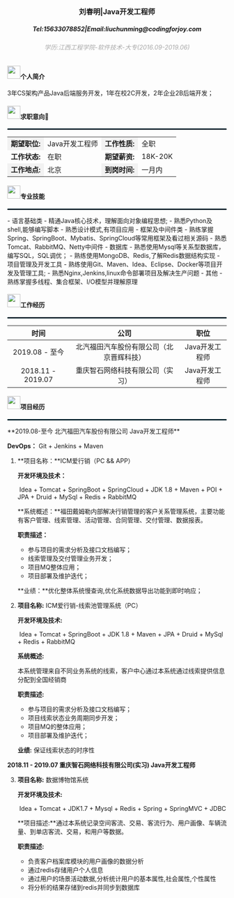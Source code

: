 <h3 align="center">刘春明|Java开发工程师</h3>
<h5 align="center">Tel:15633078852|Email:liuchunming@codingforjoy.com</h5>
<h6 align="center" style="color:darkgrey;size: 1ch">学历:江西工程学院-软件技术-大专(2016.09-2019.06)</h6>

#### <span><img src="https://z3.ax1x.com/2021/05/06/glR5nJ.png" width="30px"></span>个人简介

​		3年CS架构产品Java后端服务开发，1年在校2C开发，2年企业2B后端开发；

#### <span><img src="https://s2.ax1x.com/2019/08/06/efM1xO.th.png" width="30px"></span>求职意向

<hr style="height: 3px;border-color: none;border-radius: 10px;background-color:#031e28;"/>
<table>
    <tr>
        <td style="font-weight: bold;background-color: #f2f2f2;">期望职位:</td>
        <td>Java开发工程师</td>
        <td style="font-weight: bold;background-color: #f2f2f2;">工作性质:</td>
        <td>全职</td>
    </tr>
    <tr>
        <td style="font-weight: bold;">工作状态:</td>
        <td>在职</td>
        <td style="font-weight: bold;">期望薪资:</td>
        <td>18K-20K</td>
    </tr>
    <tr>
        <td style="font-weight: bold;background-color: #f2f2f2;">工作地点:</td>
        <td>北京</td>
        <td style="font-weight: bold;background-color: #f2f2f2;">到岗时间:</td>
        <td>一月内</td>
    </tr>
</table>

#### <span><img src="https://s2.ax1x.com/2019/08/06/ef1jWq.th.png" width="30px"></span>专业技能

<hr style="height: 3px;border-color: none;border-radius: 10px;background-color:#031e28;"/>
- 语言基础类
  - 精通Java核心技术，理解面向对象编程思想;
  - 熟悉Python及shell,能够编写脚本
  - 熟悉设计模式,有项目应用
- 框架及中间件类
  - 熟练掌握Spring、SpringBoot、Mybatis、SpringCloud等常用框架及看过相关源码
  - 熟悉Tomcat、RabbitMQ、Netty中间件
- 数据库
  - 熟悉使用Mysql等关系型数据库，编写SQL，SQL调优；
  - 熟练使用MongoDB、Redis,了解Redis数据结构实现
- 项目管理及开发工具
  - 熟练使用Git、Maven、Idea、Eclipse、Docker等项目开发及管理工具;
  - 熟悉Nginx,Jenkins,linux命令部署项目及解决生产问题
- 其他
  - 熟练掌握多线程、集合框架、I/O模型并理解原理

#### <span><img src="https://s2.ax1x.com/2019/08/06/efG2o4.th.png" width="30px"></span>工作经历

<hr style="height: 3px;border-color: none;border-radius: 10px;background-color:#031e28;"/>

|       时间        |                   公司                   |      职位      |
| :---------------: | :--------------------------------------: | :------------: |
|  2019.08 - 至今   | 北汽福田汽车股份有限公司（北京晋辉科技） | Java开发工程师 |
| 2018.11 - 2019.07 |     重庆智石网络科技有限公司（实习）     | Java开发工程师 |

#### <span><img src="https://s2.ax1x.com/2019/08/06/ef3z4A.th.png" width="30px"></span>项目经历

<hr style="height: 3px;border-color: none;border-radius: 10px;background-color:#031e28;"/>
**2019.08-至今 北汽福田汽车股份有限公司  Java开发工程师**

**DevOps：** Git + Jenkins + Maven 

1. **项目名称：**ICM爱行销（PC && APP）

   **开发环境及技术：** 

   ​     Idea + Tomcat + SpringBoot + SpringCloud + JDK 1.8 + Maven +  POI + JPA  + Druid + MySql + Redis  + RabbitMQ

   **系统概述：**福田戴姆勒内部解决行销管理的客户关系管理系统，主要功能有客户管理、线索管理、活动管理、合同管理、交付管理、数据报表。

   **职责描述：**

   - 参与项目的需求分析及接口文档编写；
   - 线索管理及交付管理业务开发；
   - 项目MQ整体应用；
   - 项目部署及维护迭代；

   **业绩：**优化整体系统慢查询,优化系统数据导出功能到即时响应；

2. **项目名称:** ICM爱行销-线索池管理系统（PC）

   **开发环境及技术:** 

   ​      Idea + Tomcat + SpringBoot + JDK 1.8 + Maven + JPA  + Druid + MySql + Redis  + RabbitMQ

   **系统概述:**

   ​		本系统管理来自不同业务系统的线索，客户中心通过本系统通过线索提供信息分配到全国经销商

   **职责描述:**

   - 参与项目的需求分析及接口文档编写；
   - 项目线索状态业务周期同步开发；
   - 项目MQ的整体应用；
   - 项目部署及维护迭代；

   **业绩:** 保证线索状态的时序性


**2018.11 - 2019.07 重庆智石网络科技有限公司(实习)  Java开发工程师**

3. **项目名称:** 数据博物馆系统

   **开发环境及技术:**

   ​		Idea + Tomcat + JDK1.7 + Mysql +  Redis + Spring + SpringMVC + JDBC

   **项目描述:**通过本系统记录空间客流、交易、客流行为、用户画像、车辆流量、到单店客流、交易，和用户等数据。

   **职责描述:**

   - 负责客户档案库模块的用户画像的数据分析
   - 通过redis存储用户个人信息
   - 通过用户的场景活动数据,分析统计用户的基本属性,社会属性,个性属性
   - 将分析的结果存储到redis并同步到数据库